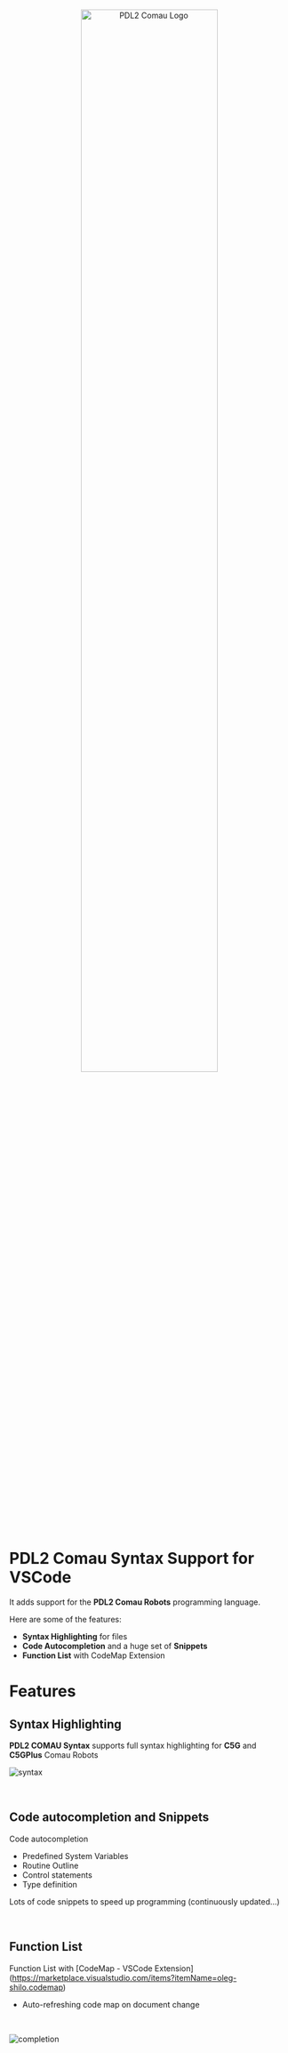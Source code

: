<p align="center">
  <br />
  <a title="Learn more about PDL2 COMAU Syntax" href="https://github.com/caputomarco/pdl2-comau-syntax-vscode"><img src="https://raw.github.com/caputomarco/pdl2-comau-syntax-vscode/master/images/vscode-pdl2-comau-logo-readme.png" alt="PDL2 Comau Logo" width="70%" /></a>
</p>

# PDL2 Comau Syntax Support for VSCode

It adds support for the **PDL2 Comau Robots** programming language.

Here are some of the features:

* **Syntax Highlighting** for files
* **Code Autocompletion** and a huge set of **Snippets**
* **Function List** with CodeMap Extension


# Features

## Syntax Highlighting

**PDL2 COMAU Syntax** supports full syntax highlighting for **C5G** and **C5GPlus** Comau Robots

![syntax](https://raw.github.com/caputomarco/pdl2-comau-syntax-vscode/master/images/syntax.png)

</br>

## Code autocompletion and Snippets

Code autocompletion
  * Predefined System Variables
  * Routine Outline
  * Control statements
  * Type definition
    
Lots of code snippets to speed up programming (continuously updated...)

</br>

## Function List

Function List with [CodeMap - VSCode Extension]
(https://marketplace.visualstudio.com/items?itemName=oleg-shilo.codemap)
* Auto-refreshing code map on document change

</br>

![completion](https://raw.github.com/caputomarco/pdl2-comau-syntax-vscode/master/images/completion.gif)
